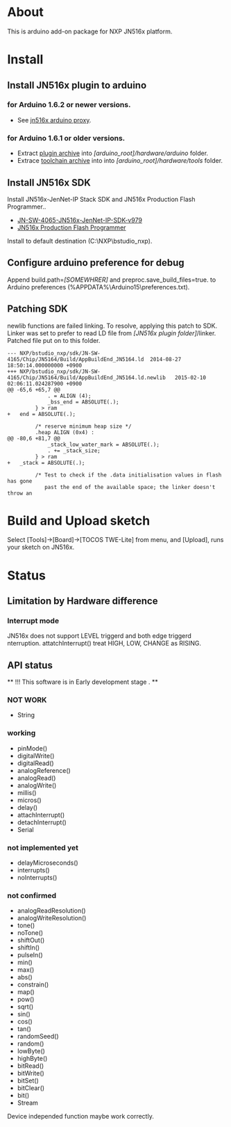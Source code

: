 ﻿About
=====

This is arduino add-on package for NXP JN516x platform.


Install
=======

Install JN516x plugin to arduino
--------------------------------

### for Arduino 1.6.2 or newer versions.

* See [jn516x arduino proxy](https://github.com/soburi/jn516x-arduino-proxy).

### for Arduino 1.6.1 or older versions.

- Extract [plugin archive](https://github.com/soburi/JN516x-arduino-package/archive/master.zip)
into _[arduino\_root]/hardware/arduino_ folder.
- Extrace [toolchain archive](https://dl.dropboxusercontent.com/u/498101/jn516x-tools_i686-mingw32_r8352.tar.bz2) into into _[arduino\_root]/hardware/tools_ folder.


Install JN516x SDK
------------------
Install JN516x-JenNet-IP Stack SDK and JN516x Production Flash Programmer..

* [JN-SW-4065-JN516x-JenNet-IP-SDK-v979](http://www.nxp.com/documents/other/JN-SW-4065.zip)
* [JN516x Production Flash Programmer](http://www.nxp.com/documents/other/JN-SW-4107.zip)

Install to default destination (C:\NXP\bstudio_nxp).

Configure arduino preference for debug
--------------------------------------
Append build.path=_[SOMEWHRER]_ and preproc.save_build_files=true.
to Arduino preferences (%APPDATA%\Arduino15\preferences.txt).


Patching SDK
------------
newlib functions are failed linking.
To resolve, applying this patch to SDK.
Linker was set to prefer to read LD file from _[JN516x plugin folder]_/linker.
Patched file put on to this folder.

```
--- NXP/bstudio_nxp/sdk/JN-SW-4165/Chip/JN5164/Build/AppBuildEnd_JN5164.ld	2014-08-27 18:50:14.000000000 +0900
+++ NXP/bstudio_nxp/sdk/JN-SW-4165/Chip/JN5164/Build/AppBuildEnd_JN5164.ld.newlib	2015-02-10 02:06:11.024287900 +0900
@@ -65,6 +65,7 @@
             . = ALIGN (4);
             _bss_end = ABSOLUTE(.);
         } > ram
+	end = ABSOLUTE(.);

         /* reserve minimum heap size */
         .heap ALIGN (0x4) :
@@ -80,6 +81,7 @@
             _stack_low_water_mark = ABSOLUTE(.);
             . += _stack_size;
         } > ram
+	_stack = ABSOLUTE(.);

         /* Test to check if the .data initialisation values in flash has gone
            past the end of the available space; the linker doesn't throw an
```

Build and Upload sketch
=======================

Select [Tools]->[Board]->[TOCOS TWE-Lite] from menu, and
[Upload], runs your sketch on JN516x.

Status
======

Limitation by Hardware difference
---------------------------------

### Interrupt mode
JN516x does not support LEVEL triggerd and both edge triggerd nterruption.
 attatchInterrupt() treat HIGH, LOW, CHANGE as RISING.


API status
----------

** !!! This software is in Early development stage . **

### NOT WORK

- String

### working

- pinMode()
- digitalWrite()
- digitalRead()
- analogReference()
- analogRead()
- analogWrite()
- millis()
- micros()
- delay()
- attachInterrupt()
- detachInterrupt()
- Serial

### not implemented yet

- delayMicroseconds()
- interrupts()
- noInterrupts()

### not confirmed

- analogReadResolution()
- analogWriteResolution()
- tone()
- noTone()
- shiftOut()
- shiftIn()
- pulseIn()
- min()
- max()
- abs()
- constrain()
- map()
- pow()
- sqrt()
- sin()
- cos()
- tan()
- randomSeed()
- random()
- lowByte()
- highByte()
- bitRead()
- bitWrite()
- bitSet()
- bitClear()
- bit()
- Stream

Device independed function maybe work correctly.

